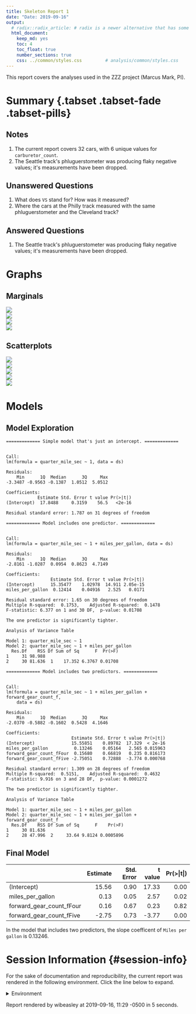 ```yaml
---
title: Skeleton Report 1
date: "Date: 2019-09-16"
output:
  # radix::radix_article: # radix is a newer alternative that has some advantages over `html_document`.
  html_document:
    keep_md: yes
    toc: 4
    toc_float: true
    number_sections: true
    css: ../common/styles.css         # analysis/common/styles.css
---
```


This report covers the analyses used in the ZZZ project (Marcus Mark, PI).

<!--  Set the working directory to the repository's base directory; this assumes the report is nested inside of two directories.-->


<!-- Set the report-wide options, and point to the external code file. -->


<!-- Load 'sourced' R files.  Suppress the output when loading sources. -->


<!-- Load packages, or at least verify they're available on the local machine.  Suppress the output when loading packages. -->


<!-- Load any global functions and variables declared in the R file.  Suppress the output. -->


<!-- Declare any global functions specific to a Rmd output.  Suppress the output. -->


<!-- Load the datasets.   -->


<!-- Tweak the datasets.   -->


Summary {.tabset .tabset-fade .tabset-pills}
===========================================================================

Notes
---------------------------------------------------------------------------

1. The current report covers 32 cars, with 6 unique values for `carburetor_count`.
1. The Seattle track's phluguerstometer was producing flaky negative values; it's measurements have been dropped.


Unanswered Questions
---------------------------------------------------------------------------

1. What does `VS` stand for?  How was it measured?
1. Where the cars at the Philly track measured with the same phluguerstometer and the Cleveland track?


Answered Questions
---------------------------------------------------------------------------

1. The Seattle track's phluguerstometer was producing flaky negative values; it's measurements have been dropped.


Graphs
===========================================================================


Marginals
---------------------------------------------------------------------------

<img src="figure-png/marginals-1.png" style="display: block; margin: auto;" /><img src="figure-png/marginals-2.png" style="display: block; margin: auto;" /><img src="figure-png/marginals-3.png" style="display: block; margin: auto;" /><img src="figure-png/marginals-4.png" style="display: block; margin: auto;" />


Scatterplots
---------------------------------------------------------------------------

<img src="figure-png/scatterplots-1.png" style="display: block; margin: auto;" /><img src="figure-png/scatterplots-2.png" style="display: block; margin: auto;" /><img src="figure-png/scatterplots-3.png" style="display: block; margin: auto;" /><img src="figure-png/scatterplots-4.png" style="display: block; margin: auto;" /><img src="figure-png/scatterplots-5.png" style="display: block; margin: auto;" />


Models
===========================================================================

Model Exploration
---------------------------------------------------------------------------

```
============= Simple model that's just an intercept. =============
```

```

Call:
lm(formula = quarter_mile_sec ~ 1, data = ds)

Residuals:
    Min      1Q  Median      3Q     Max 
-3.3487 -0.9563 -0.1387  1.0512  5.0512 

Coefficients:
            Estimate Std. Error t value Pr(>|t|)
(Intercept)  17.8488     0.3159    56.5   <2e-16

Residual standard error: 1.787 on 31 degrees of freedom
```

```
============= Model includes one predictor. =============
```

```

Call:
lm(formula = quarter_mile_sec ~ 1 + miles_per_gallon, data = ds)

Residuals:
    Min      1Q  Median      3Q     Max 
-2.8161 -1.0287  0.0954  0.8623  4.7149 

Coefficients:
                 Estimate Std. Error t value Pr(>|t|)
(Intercept)      15.35477    1.02978  14.911 2.05e-15
miles_per_gallon  0.12414    0.04916   2.525   0.0171

Residual standard error: 1.65 on 30 degrees of freedom
Multiple R-squared:  0.1753,	Adjusted R-squared:  0.1478 
F-statistic: 6.377 on 1 and 30 DF,  p-value: 0.01708
```

```
The one predictor is significantly tighter.
```

```
Analysis of Variance Table

Model 1: quarter_mile_sec ~ 1
Model 2: quarter_mile_sec ~ 1 + miles_per_gallon
  Res.Df    RSS Df Sum of Sq      F  Pr(>F)
1     31 98.988                            
2     30 81.636  1    17.352 6.3767 0.01708
```

```
============= Model includes two predictors. =============
```

```

Call:
lm(formula = quarter_mile_sec ~ 1 + miles_per_gallon + forward_gear_count_f, 
    data = ds)

Residuals:
    Min      1Q  Median      3Q     Max 
-2.0370 -0.5882 -0.1602  0.5428  4.1646 

Coefficients:
                         Estimate Std. Error t value Pr(>|t|)
(Intercept)              15.55851    0.89782  17.329  < 2e-16
miles_per_gallon          0.13246    0.05164   2.565 0.015963
forward_gear_count_fFour  0.15680    0.66819   0.235 0.816173
forward_gear_count_fFive -2.75051    0.72888  -3.774 0.000768

Residual standard error: 1.309 on 28 degrees of freedom
Multiple R-squared:  0.5151,	Adjusted R-squared:  0.4632 
F-statistic: 9.916 on 3 and 28 DF,  p-value: 0.0001272
```

```
The two predictor is significantly tighter.
```

```
Analysis of Variance Table

Model 1: quarter_mile_sec ~ 1 + miles_per_gallon
Model 2: quarter_mile_sec ~ 1 + miles_per_gallon + forward_gear_count_f
  Res.Df    RSS Df Sum of Sq      F    Pr(>F)
1     30 81.636                              
2     28 47.996  2     33.64 9.8124 0.0005896
```


Final Model
---------------------------------------------------------------------------


|                         | Estimate| Std. Error| t value| Pr(>&#124;t&#124;)|
|:------------------------|--------:|----------:|-------:|------------------:|
|(Intercept)              |    15.56|       0.90|   17.33|               0.00|
|miles_per_gallon         |     0.13|       0.05|    2.57|               0.02|
|forward_gear_count_fFour |     0.16|       0.67|    0.23|               0.82|
|forward_gear_count_fFive |    -2.75|       0.73|   -3.77|               0.00|

In the model that includes two predictors, the slope coefficent of `Miles per gallon` is 0.13246.


Session Information {#session-info}
===========================================================================

For the sake of documentation and reproducibility, the current report was rendered in the following environment.  Click the line below to expand.

<details>
  <summary>Environment <span class="glyphicon glyphicon-plus-sign"></span></summary>

```
─ Session info ──────────────────────────────────────────────────────────
 setting  value                       
 version  R version 3.6.1 (2019-07-05)
 os       Ubuntu 18.04.3 LTS          
 system   x86_64, linux-gnu           
 ui       RStudio                     
 language (EN)                        
 collate  en_US.UTF-8                 
 ctype    en_US.UTF-8                 
 tz       America/Chicago             
 date     2019-09-16                  

─ Packages ──────────────────────────────────────────────────────────────
 package         * version     date       lib
 assertthat        0.2.1       2019-03-21 [1]
 backports         1.1.4       2019-04-10 [1]
 bit               1.1-14      2018-05-29 [1]
 bit64             0.9-7       2017-05-08 [1]
 blob              1.2.0       2019-07-09 [1]
 boot              1.3-23      2019-07-05 [1]
 callr             3.3.1       2019-07-18 [1]
 checkmate         1.9.4       2019-07-04 [1]
 cli               1.1.0       2019-03-19 [1]
 colorspace        1.4-1       2019-03-18 [1]
 config            0.3         2018-03-27 [1]
 crayon            1.3.4       2017-09-16 [1]
 DBI               1.0.0       2018-05-02 [1]
 desc              1.2.0       2018-05-01 [1]
 devtools          2.2.0       2019-09-07 [1]
 digest            0.6.20      2019-07-04 [1]
 dplyr             0.8.3       2019-07-04 [1]
 DT                0.8         2019-08-07 [1]
 ellipsis          0.2.0.1     2019-07-02 [1]
 evaluate          0.14        2019-05-28 [1]
 fansi             0.4.0       2018-10-05 [1]
 fs                1.3.1       2019-05-06 [1]
 ggplot2         * 3.2.1       2019-08-10 [1]
 glue              1.3.1       2019-03-12 [1]
 gtable            0.3.0       2019-03-25 [1]
 highr             0.8         2019-03-20 [1]
 hms               0.5.1       2019-08-23 [1]
 htmltools         0.3.6       2017-04-28 [1]
 htmlwidgets       1.3         2018-09-30 [1]
 knitr           * 1.24        2019-08-08 [1]
 labeling          0.3         2014-08-23 [1]
 lattice           0.20-38     2018-11-04 [1]
 lazyeval          0.2.2       2019-03-15 [1]
 lifecycle         0.1.0       2019-08-01 [1]
 lme4            * 1.1-21      2019-03-05 [1]
 lubridate         1.7.4       2018-04-11 [1]
 magrittr        * 1.5         2014-11-22 [1]
 markdown          1.1         2019-08-07 [1]
 MASS              7.3-51.4    2019-04-26 [1]
 Matrix          * 1.2-17      2019-03-22 [1]
 memoise           1.1.0       2017-04-21 [1]
 minqa             1.2.4       2014-10-09 [1]
 munsell           0.5.0       2018-06-12 [1]
 nlme              3.1-141     2019-08-01 [1]
 nloptr            1.2.1       2018-10-03 [1]
 odbc              1.1.6       2018-06-09 [1]
 OuhscMunge        0.1.9.9010  2019-09-16 [1]
 packrat           0.5.0       2018-11-14 [1]
 pillar            1.4.2       2019-06-29 [1]
 pkgbuild          1.0.5       2019-08-26 [1]
 pkgconfig         2.0.2       2018-08-16 [1]
 pkgload           1.0.2       2018-10-29 [1]
 prettyunits       1.0.2       2015-07-13 [1]
 processx          3.4.1       2019-07-18 [1]
 ps                1.3.0       2018-12-21 [1]
 purrr           * 0.3.2       2019-03-15 [1]
 R6                2.4.0       2019-02-14 [1]
 Rcpp              1.0.2       2019-07-25 [1]
 readr             1.3.1       2018-12-21 [1]
 remotes           2.1.0       2019-06-24 [1]
 rlang             0.4.0       2019-06-25 [1]
 rmarkdown         1.15        2019-08-21 [1]
 rprojroot         1.3-2       2018-01-03 [1]
 RSQLite           2.1.2       2019-07-24 [1]
 rstudioapi        0.10        2019-03-19 [1]
 scales            1.0.0       2018-08-09 [1]
 sessioninfo       1.1.1       2018-11-05 [1]
 stringi           1.4.3       2019-03-12 [1]
 stringr           1.4.0       2019-02-10 [1]
 TabularManifest   0.1-16.9003 2019-05-02 [1]
 testit            0.9         2018-12-05 [1]
 testthat          2.2.1       2019-07-25 [1]
 tibble            2.1.3       2019-06-06 [1]
 tidyr           * 1.0.0       2019-09-11 [1]
 tidyselect        0.2.5       2018-10-11 [1]
 usethis           1.5.1       2019-07-04 [1]
 utf8              1.1.4       2018-05-24 [1]
 vctrs             0.2.0       2019-07-05 [1]
 viridisLite       0.3.0       2018-02-01 [1]
 withr             2.1.2       2018-03-15 [1]
 xfun              0.9         2019-08-21 [1]
 yaml              2.2.0       2018-07-25 [1]
 zeallot           0.1.0       2018-01-28 [1]
 zoo               1.8-6       2019-05-28 [1]
 source                                  
 CRAN (R 3.6.0)                          
 CRAN (R 3.6.0)                          
 CRAN (R 3.6.0)                          
 CRAN (R 3.6.0)                          
 CRAN (R 3.6.0)                          
 CRAN (R 3.6.0)                          
 CRAN (R 3.6.1)                          
 CRAN (R 3.6.0)                          
 CRAN (R 3.6.0)                          
 CRAN (R 3.6.0)                          
 CRAN (R 3.6.0)                          
 CRAN (R 3.6.0)                          
 CRAN (R 3.6.0)                          
 CRAN (R 3.6.0)                          
 CRAN (R 3.6.1)                          
 CRAN (R 3.6.0)                          
 CRAN (R 3.6.0)                          
 CRAN (R 3.6.1)                          
 CRAN (R 3.6.0)                          
 CRAN (R 3.6.0)                          
 CRAN (R 3.6.0)                          
 CRAN (R 3.6.0)                          
 CRAN (R 3.6.1)                          
 CRAN (R 3.6.0)                          
 CRAN (R 3.6.0)                          
 CRAN (R 3.6.0)                          
 CRAN (R 3.6.1)                          
 CRAN (R 3.6.0)                          
 CRAN (R 3.6.0)                          
 CRAN (R 3.6.1)                          
 CRAN (R 3.6.0)                          
 CRAN (R 3.6.0)                          
 CRAN (R 3.6.0)                          
 CRAN (R 3.6.1)                          
 CRAN (R 3.6.0)                          
 CRAN (R 3.6.0)                          
 CRAN (R 3.6.0)                          
 CRAN (R 3.6.1)                          
 CRAN (R 3.6.0)                          
 CRAN (R 3.6.0)                          
 CRAN (R 3.6.0)                          
 CRAN (R 3.6.0)                          
 CRAN (R 3.6.0)                          
 CRAN (R 3.6.1)                          
 CRAN (R 3.6.0)                          
 CRAN (R 3.6.0)                          
 local                                   
 CRAN (R 3.6.0)                          
 CRAN (R 3.6.0)                          
 CRAN (R 3.6.1)                          
 CRAN (R 3.6.0)                          
 CRAN (R 3.6.0)                          
 CRAN (R 3.6.0)                          
 CRAN (R 3.6.1)                          
 CRAN (R 3.6.0)                          
 CRAN (R 3.6.0)                          
 CRAN (R 3.6.0)                          
 CRAN (R 3.6.1)                          
 CRAN (R 3.6.0)                          
 CRAN (R 3.6.0)                          
 CRAN (R 3.6.0)                          
 CRAN (R 3.6.1)                          
 CRAN (R 3.6.0)                          
 CRAN (R 3.6.1)                          
 CRAN (R 3.6.0)                          
 CRAN (R 3.6.0)                          
 CRAN (R 3.6.0)                          
 CRAN (R 3.6.0)                          
 CRAN (R 3.6.0)                          
 Github (Melinae/TabularManifest@4cbc21c)
 CRAN (R 3.6.0)                          
 CRAN (R 3.6.1)                          
 CRAN (R 3.6.0)                          
 CRAN (R 3.6.1)                          
 CRAN (R 3.6.0)                          
 CRAN (R 3.6.0)                          
 CRAN (R 3.6.0)                          
 CRAN (R 3.6.0)                          
 CRAN (R 3.6.0)                          
 CRAN (R 3.6.0)                          
 CRAN (R 3.6.1)                          
 CRAN (R 3.6.0)                          
 CRAN (R 3.6.0)                          
 CRAN (R 3.6.0)                          

[1] /home/wibeasley/R/x86_64-pc-linux-gnu-library/3.6
[2] /usr/local/lib/R/site-library
[3] /usr/lib/R/site-library
[4] /usr/lib/R/library
```
</details>



Report rendered by wibeasley at 2019-09-16, 11:29 -0500 in 5 seconds.
